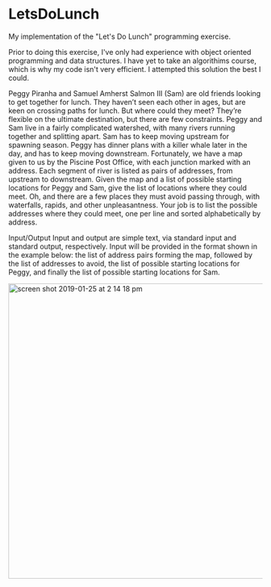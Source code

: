 # LetsDoLunch
My implementation of the "Let's Do Lunch" programming exercise.

Prior to doing this exercise, I've only had experience with object oriented programming and data structures. I have yet to take an algorithims course, which is why my code isn't very efficient. I attempted this solution the best I could.


Peggy Piranha and Samuel Amherst Salmon III (Sam) are old friends looking to get together for lunch. They haven’t seen each other in ages, but are keen on crossing paths for lunch. But where could they meet? They’re flexible on the ultimate destination, but there are few constraints.
Peggy and Sam live in a fairly complicated watershed, with many rivers running together and splitting apart. Sam has to keep moving upstream for spawning season. Peggy has dinner plans with a killer whale later in the day, and has to keep moving downstream. Fortunately, we have a map given to us by the Piscine Post Office, with each junction marked with an address. Each segment of river is listed as pairs of addresses, from upstream to downstream. Given the map and a list of possible starting locations for Peggy and Sam, give the list of locations where they could meet. Oh, and there are a few places they must avoid passing through, with waterfalls, rapids, and other unpleasantness. Your job is to list the possible addresses where they could meet, one per line and sorted alphabetically by address.

Input/Output
Input and output are simple text, via standard input and standard output, respectively. Input will be provided in the format shown in the example below: the list of address pairs forming the map, followed by the list of addresses to avoid, the list of possible starting locations for Peggy, and finally the list of possible starting locations for Sam.
 
 
<img width="585" alt="screen shot 2019-01-25 at 2 14 18 pm" src="https://user-images.githubusercontent.com/22481757/51770665-23499780-20ac-11e9-9f36-513ece307933.png">



